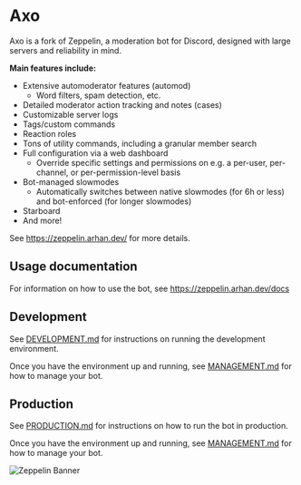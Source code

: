 <!--- ![Zeppelin Banner](assets/zepbanner.png) ---> 
# Axo
Axo is a fork of Zeppelin, a moderation bot for Discord, designed with large servers and reliability in mind.

**Main features include:**
- Extensive automoderator features (automod)
  - Word filters, spam detection, etc.
- Detailed moderator action tracking and notes (cases)
- Customizable server logs
- Tags/custom commands
- Reaction roles
- Tons of utility commands, including a granular member search
- Full configuration via a web dashboard
  - Override specific settings and permissions on e.g. a per-user, per-channel, or per-permission-level basis
- Bot-managed slowmodes
  - Automatically switches between native slowmodes (for 6h or less) and bot-enforced (for longer slowmodes)
- Starboard
- And more!

See https://zeppelin.arhan.dev/ for more details.

## Usage documentation
For information on how to use the bot, see https://zeppelin.arhan.dev/docs

## Development
See [DEVELOPMENT.md](./DEVELOPMENT.md) for instructions on running the development environment.

Once you have the environment up and running, see [MANAGEMENT.md](./MANAGEMENT.md) for how to manage your bot.

## Production
See [PRODUCTION.md](./PRODUCTION.md) for instructions on how to run the bot in production.

Once you have the environment up and running, see [MANAGEMENT.md](./MANAGEMENT.md) for how to manage your bot.

![Zeppelin Banner](assets/zepbanner.png)
